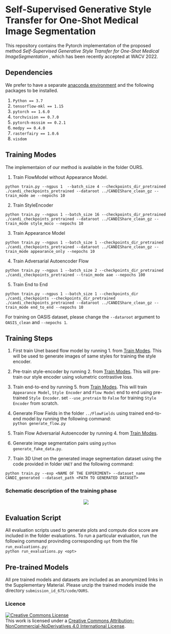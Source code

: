 # Self-Supervised Generative Style Transfer for One-Shot Medical Image Segmentation

This repository contains the Pytorch implementation of the proposed method _Self-Supervised Generative Style Transfer for One-Shot Medical ImageSegmentation_ , which has been recently accepted at WACV 2022.

## Dependencies

We prefer to have a separate [anaconda environment](https://www.anaconda.com/) and the following packages to be installed.

1. `Python == 3.7`
2. `tensorflow-mkl == 1.15`
3. `pytorch == 1.6.0`
4. `torchvision == 0.7.0`
5. `pytorch-msssim == 0.2.1`
6. `medpy == 0.4.0`
7. `rasterfairy == 1.0.6`
8. `visdom`

## Training Modes
The implementaion of our method is available in the folder OURS.

1. Train FlowModel without Appearance Model.  
```
python train.py --ngpus 1  --batch_size 4 --checkpoints_dir_pretrained ./candi_checkpoints_pretrained --dataroot ../CANDIShare_clean_gz --train_mode ae --nepochs 10
```

2. Train StyleEncoder  
```
python train.py --ngpus 1 --batch_size 16 --checkpoints_dir_pretrained ./candi_checkpoints_pretrained --dataroot ../CANDIShare_clean_gz --train_mode style_moco --nepochs 10
```

3. Train Appearance Model  
```
python train.py --ngpus 1 --batch_size 1 --checkpoints_dir_pretrained ./candi_checkpoints_pretrained --dataroot ../CANDIShare_clean_gz --train_mode appearance_only --nepochs 10
```

4. Train Adversarial Autoencoder Flow  
```
python train.py --ngpus 1 --batch_size 2 --checkpoints_dir_pretrained ./candi_checkpoints_pretrained --train_mode aae --nepochs 100
```

5. Train End to End  
```
python train.py --ngpus 1 --batch_size 1 --checkpoints_dir ./candi_checkpoints --checkpoints_dir_pretrained ./candi_checkpoints_pretrained --dataroot ../CANDIShare_clean_gz --train_mode end_to_end --nepochs 10
```

For training on OASIS dataset, please change the `--dataroot` argument to `OASIS_clean` and `--nepochs 1`.

## Training Steps

1. First train Unet based flow model by running 1. from [Train Modes](#training-modes). This will be used to generate images of same styles for training the style encoder.

2. Pre-train style-encoder by running 2. from [Train Modes](#training-modes). This will pre-train our style encoder using volumetric contrastive loss.

3. Train end-to-end by running 5. from [Train Modes](#training-modes). This will train `Appearance Model`, `Style Encoder` and `Flow Model` end to end using pre-trained `Style Encoder`. set `--use_pretrain` to `False` for training `Style Encoder` from scratch.

4. Generate Flow Fields in the folder `../FlowFields` using trained end-to-end model by running the following command:  
```python generate_flow.py```

5. Train Flow Adversarial Autoencoder by running 4. from [Train Modes](#training-modes).

6. Generate image segmentation pairs using `python generate_fake_data.py`.

7. Train 3D Unet on the generated image segmentation dataset using the code provided in folder `UNET` and the following command:
```
python train.py --exp <NAME OF THE EXPERIMENT> --dataset_name CANDI_generated --dataset_path <PATH TO GENERATED DATASET>
```

### Schematic description of the training phase

<p align="center">
  <a target="_blank" rel="noopener noreferrer" href='OURS/pipeline_v2-1.png'><img width="%100" height="%100" src='OURS/pipeline_v2-1.png' style="max-width:100%;"></a>
</p>

## Evaluation Script

All evaluation scripts used to generate plots and compute dice score are included in the folder evaluations. To run a particular evaluation, run the following command provinding corresponding `opt` from the file `run_evaluations.py`:  
```python run_evaluations.py <opt>```

## Pre-trained Models
All pre trained models and datasets are included as an anonymized links in the Supplementary Material. Please unzip the trained models inside the directory `submission_id_675/code/OURS`.


### Licence
<a rel="license" href="http://creativecommons.org/licenses/by-nc-nd/4.0/"><img alt="Creative Commons License" style="border-width:0" src="https://i.creativecommons.org/l/by-nc-nd/4.0/88x31.png" /></a><br />This work is licensed under a <a rel="license" href="http://creativecommons.org/licenses/by-nc-nd/4.0/">Creative Commons Attribution-NonCommercial-NoDerivatives 4.0 International License</a>.
